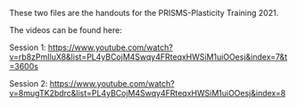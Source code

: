 These two files are the handouts for the PRISMS-Plasticity Training 2021.

The videos can be found here:

Session 1: https://www.youtube.com/watch?v=rb8zPmIluX8&list=PL4yBCojM4Swqy4FRteqxHWSiM1uiOOesj&index=7&t=3600s

Session 2: https://www.youtube.com/watch?v=8mugTK2bdrc&list=PL4yBCojM4Swqy4FRteqxHWSiM1uiOOesj&index=8

